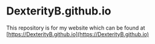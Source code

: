 # DexterityB.github.io

This repository is for my website which can be found at [https://DexterityB.github.io](https://DexterityB.github.io)